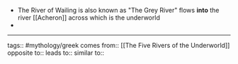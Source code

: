 - The River of Wailing is also known as "The Grey River" flows **into** the river [[Acheron]] across which is the underworld
-

---

tags:: #mythology/greek
comes from:: [[The Five Rivers of the Underworld]]
opposite to::
leads to::
similar to::
